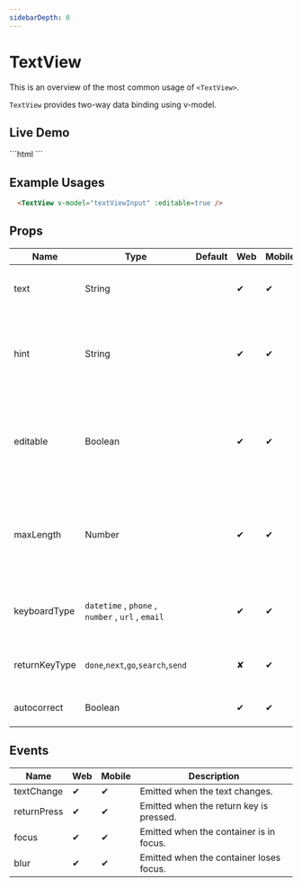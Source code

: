 ```yaml
---
sidebarDepth: 0
---
```


# TextView

This is an overview of the most common usage of `<TextView>`.

`TextView` provides two-way data binding using v-model.


## Live Demo

<DocExampleBox codeBox="https://codesandbox.io/s/w61lryop88?module=%2Fsrc%2FApp.vue">
```html
<TextView text="Multi\nLine\nText" />
```
<TextViewDoc />
</DocExampleBox>

## Example Usages

```html
  <TextView v-model="textViewInput" :editable=true />
```

## Props

| Name          | Type                                              | Default | Web | Mobile | Description                                                                  |
| ------------- | ------------------------------------------------- | ------- | --- | ------ | ---------------------------------------------------------------------------- |
| text          | String                                            |         | ✔   | ✔      | Gets or sets the value of the component.                                    |
| hint          | String                                            |         | ✔   | ✔      | Gets or sets the placeholder text when the component is editable.           |
| editable      | Boolean                                           |         | ✔   | ✔      | When true, indicates that the user can edit the contents of the container.  |
| maxLength     | Number                                            |         | ✔   | ✔      | Sets the maximum number of characters that can be entered in the container. |
| keyboardType  | `datetime` , `phone` , `number` , `url` , `email` |         | ✔   | ✔      | Shows a custom keyboard for easier text input.                              |
| returnKeyType | `done`,`next`,`go`,`search`,`send`                |         | ✘   | ✔      | Gets or sets the label of the return key.                                   |
| autocorrect   | Boolean                                           |         | ✔   | ✔      | Enables or disables autocorrect.                                            |

## Events

| Name        | Web | Mobile | Description                              |
| ----------- | --- | ------ | ---------------------------------------- |
| textChange  | ✔   | ✔      | Emitted when the text changes.          |
| returnPress | ✔   | ✔      | Emitted when the return key is pressed. |
| focus       | ✔   | ✔      | Emitted when the container is in focus. |
| blur        | ✔   | ✔      | Emitted when the container loses focus. |
